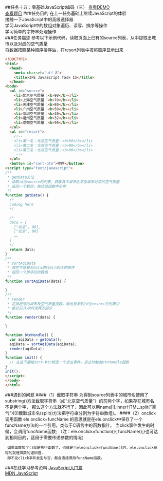##任务十五：零基础JavaScript编码（三）
[查看DEMO](https://rawgit.com/cjlalala/2016-IFE/master/phase02/task15/task15.html)<br>
[查看题目](http://ife.baidu.com/2016/task/detail?taskId=15)
###任务目的
在上一任务基础上继续JavaScript的体验<br>
接触一下JavaScript中的高级选择器<br>
学习JavaScript中的数组对象遍历、读写、排序等操作<br>
学习简单的字符串处理操作<br>
###任务描述
参考以下示例代码，读取页面上已有的source列表，从中提取出城市以及对应的空气质量<br>
将数据按照某种顺序排序后，在resort列表中按照顺序显示出来
```html
<!DOCTYPE>
<html>
  <head>
    <meta charset="utf-8">
    <title>IFE JavaScript Task 15</title>
  </head>
<body>
  <ul id="source">
    <li>北京空气质量：<b>90</b></li>
    <li>上海空气质量：<b>70</b></li>
    <li>天津空气质量：<b>80</b></li>
    <li>广州空气质量：<b>50</b></li>
    <li>深圳空气质量：<b>40</b></li>
    <li>福州空气质量：<b>32</b></li>
    <li>成都空气质量：<b>90</b></li>
  </ul>
  <ul id="resort">
    <!-- 
    <li>第一名：北京空气质量：<b>90</b></li>
    <li>第二名：北京空气质量：<b>90</b></li>
    <li>第三名：北京空气质量：<b>90</b></li>
     -->
  </ul>
  <button id="sort-btn">排序</button>
<script type="text/javascript">
/**
 * getData方法
 * 读取id为source的列表，获取其中城市名字及城市对应的空气质量
 * 返回一个数组，格式见函数中示例
 */
function getData() {
  /*
  coding here
  */

  /*
  data = [
    ["北京", 90],
    ["北京", 90]
    ……
  ]
  */
  return data;
}
/**
 * sortAqiData
 * 按空气质量对data进行从小到大的排序
 * 返回一个排序后的数组
 */
function sortAqiData(data) {

}
/**
 * render
 * 将排好序的城市及空气质量指数，输出显示到id位resort的列表中
 * 格式见ul中的注释的部分
 */
function render(data) {

}

function btnHandle() {
  var aqiData = getData();
  aqiData = sortAqiData(aqiData);
  render(aqiData);
}
function init() {
  // 在这下面给sort-btn绑定一个点击事件，点击时触发btnHandle函数
}
init();
</script>
</body>
</html>
```
###遇到的问题
####（1）截取字符串
    为得到source列表中的城市名使用了substring()方法截取字符串（如“北京空气质量”）的前两个字，如果存在城市名不是两个字，
    那么这个方法就不行了，因此可以用name[i].innerHTML.split("空气")[0]截取城市名(split()方法把字符串分割为字符串数组)。
####（2）onclick调用函数
     ele.onclick=funcName 的意思就是在ele.onclick中保存了一个funcName方法的一个引用，类似于C语言中的函数指针。
     当click事件发生的时候，会调用funcName函数;
    （注：ele.onclick=function(){ funcName();}也可达到相同目的，适用于需要传递参数的情况）
   
     如果函数加了()就是执行函数了，也就是当eleonclick=funcName()时，ele.onclick获得的就是函数的返回值，
     即不论click事件发生与否，都会直接调用funcName函数。
###在线学习参考资料
[JavaScript入门篇](http://www.imooc.com/learn/36)<br>
[MDN JavaScript](http://www.imooc.com/learn/36)
